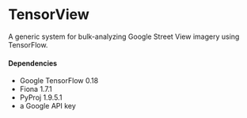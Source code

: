 # TensorView
A generic system for bulk-analyzing Google Street View imagery using TensorFlow.

#### Dependencies

- Google TensorFlow 0.18
- Fiona 1.7.1
- PyProj 1.9.5.1
- a Google API key
